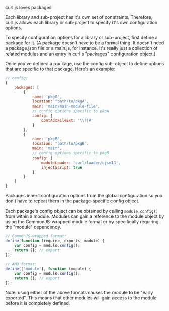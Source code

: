 curl.js loves packages!

Each library and sub-project has it's own set of constraints.  Therefore,
curl.js allows each library or sub-project to specify it's own configuration
options.

To specify configuration options for a library or sub-project, first
define a package for it.  (A package doesn't have to be a formal thing.  It
doesn't need a package.json file or a main.js, for instance.  It's really
just a collection of related modules and an entry in curl's "packages"
configuration object.)

Once you've defined a package, use the config sub-object to define options
that are specific to that package.  Here's an example:

```js
// config:
{
	packages: [
		{
			name: 'pkgA',
			location: 'path/to/pkgA',
			main: 'main/main-module-file',
			// config options specific to pkgA
			config: {
				dontAddFileExt: '\\?|#'
			}
		},
		{
			name: 'pkgB',
			location: 'path/to/pkgB',
			main: 'main',
			// config options specific to pkgB
			config: {
				moduleLoader: 'curl/loader/cjsm11',
				injectScript: true
			}
		}
	]
}
```

Packages inherit configuration options from the global configuration so you
don't have to repeat them in the package-specific config object.

Each package's config object can be obtained by calling `module.config()`
from within a module.  Modules can gain a reference to the module object
by using the CommonJS-wrapped module format or by specifically requiring
the "module" dependency.

```js
// CommonJS-wrapped format:
define(function (require, exports, module) {
	var config = module.config();
	return {}; // export
});
```

```js
// AMD format:
define(['module'], function (module) {
	var config = module.config();
	return {}; // export
});
```

Note: using either of the above formats causes the module to be
"early exported".  This means that other modules will gain access to the
module before it is completely defined.

